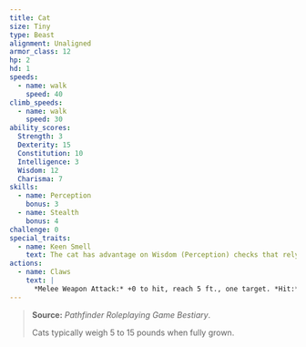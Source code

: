 ```yaml
---
title: Cat
size: Tiny
type: Beast
alignment: Unaligned
armor_class: 12
hp: 2
hd: 1
speeds:
  - name: walk
    speed: 40
climb_speeds:
  - name: walk
    speed: 30
ability_scores:
  Strength: 3
  Dexterity: 15
  Constitution: 10
  Intelligence: 3
  Wisdom: 12
  Charisma: 7
skills:
  - name: Perception
    bonus: 3
  - name: Stealth
    bonus: 4
challenge: 0
special_traits:
  - name: Keen Smell
    text: The cat has advantage on Wisdom (Perception) checks that rely on smell.
actions:
  - name: Claws
    text: |
      *Melee Weapon Attack:* +0 to hit, reach 5 ft., one target. *Hit:* 1 slashing damage.
---
```


> **Source:** *Pathfinder Roleplaying Game Bestiary*.
>
> Cats typically weigh 5 to 15 pounds when fully grown.
